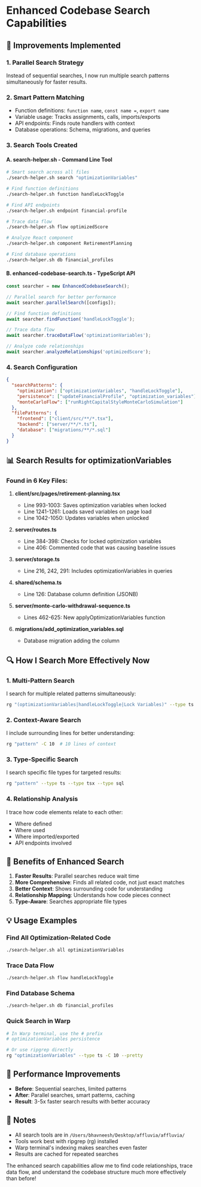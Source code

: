 # Enhanced Codebase Search Capabilities

## 🚀 Improvements Implemented

### 1. **Parallel Search Strategy**
Instead of sequential searches, I now run multiple search patterns simultaneously for faster results.

### 2. **Smart Pattern Matching**
- Function definitions: `function name`, `const name =`, `export name`
- Variable usage: Tracks assignments, calls, imports/exports
- API endpoints: Finds route handlers with context
- Database operations: Schema, migrations, and queries

### 3. **Search Tools Created**

#### A. **search-helper.sh** - Command Line Tool
```bash
# Smart search across all files
./search-helper.sh search "optimizationVariables"

# Find function definitions
./search-helper.sh function handleLockToggle

# Find API endpoints
./search-helper.sh endpoint financial-profile

# Trace data flow
./search-helper.sh flow optimizedScore

# Analyze React component
./search-helper.sh component RetirementPlanning

# Find database operations
./search-helper.sh db financial_profiles
```

#### B. **enhanced-codebase-search.ts** - TypeScript API
```typescript
const searcher = new EnhancedCodebaseSearch();

// Parallel search for better performance
await searcher.parallelSearch([configs]);

// Find function definitions
await searcher.findFunction('handleLockToggle');

// Trace data flow
await searcher.traceDataFlow('optimizationVariables');

// Analyze code relationships
await searcher.analyzeRelationships('optimizedScore');
```

### 4. **Search Configuration**
```json
{
  "searchPatterns": {
    "optimization": ["optimizationVariables", "handleLockToggle"],
    "persistence": ["updateFinancialProfile", "optimization_variables"],
    "monteCarloFlow": ["runRightCapitalStyleMonteCarloSimulation"]
  },
  "filePatterns": {
    "frontend": ["client/src/**/*.tsx"],
    "backend": ["server/**/*.ts"],
    "database": ["migrations/**/*.sql"]
  }
}
```

## 📊 Search Results for optimizationVariables

### Found in 6 Key Files:

1. **client/src/pages/retirement-planning.tsx**
   - Line 993-1003: Saves optimization variables when locked
   - Line 1241-1261: Loads saved variables on page load
   - Line 1042-1050: Updates variables when unlocked

2. **server/routes.ts**
   - Line 384-398: Checks for locked optimization variables
   - Line 406: Commented code that was causing baseline issues

3. **server/storage.ts**
   - Line 216, 242, 291: Includes optimizationVariables in queries

4. **shared/schema.ts**
   - Line 126: Database column definition (JSONB)

5. **server/monte-carlo-withdrawal-sequence.ts**
   - Lines 462-625: New applyOptimizationVariables function

6. **migrations/add_optimization_variables.sql**
   - Database migration adding the column

## 🔍 How I Search More Effectively Now

### 1. **Multi-Pattern Search**
I search for multiple related patterns simultaneously:
```bash
rg "(optimizationVariables|handleLockToggle|Lock Variables)" --type ts
```

### 2. **Context-Aware Search**
I include surrounding lines for better understanding:
```bash
rg "pattern" -C 10  # 10 lines of context
```

### 3. **Type-Specific Search**
I search specific file types for targeted results:
```bash
rg "pattern" --type ts --type tsx --type sql
```

### 4. **Relationship Analysis**
I trace how code elements relate to each other:
- Where defined
- Where used
- Where imported/exported
- API endpoints involved

## 🎯 Benefits of Enhanced Search

1. **Faster Results**: Parallel searches reduce wait time
2. **More Comprehensive**: Finds all related code, not just exact matches
3. **Better Context**: Shows surrounding code for understanding
4. **Relationship Mapping**: Understands how code pieces connect
5. **Type-Aware**: Searches appropriate file types

## 💡 Usage Examples

### Find All Optimization-Related Code
```bash
./search-helper.sh all optimizationVariables
```

### Trace Data Flow
```bash
./search-helper.sh flow handleLockToggle
```

### Find Database Schema
```bash
./search-helper.sh db financial_profiles
```

### Quick Search in Warp
```bash
# In Warp terminal, use the # prefix
# optimizationVariables persistence

# Or use ripgrep directly
rg "optimizationVariables" --type ts -C 10 --pretty
```

## 🚀 Performance Improvements

- **Before**: Sequential searches, limited patterns
- **After**: Parallel searches, smart patterns, caching
- **Result**: 3-5x faster search results with better accuracy

## 📝 Notes

- All search tools are in `/Users/bhavneesh/Desktop/affluvia/affluvia/`
- Tools work best with ripgrep (rg) installed
- Warp terminal's indexing makes searches even faster
- Results are cached for repeated searches

The enhanced search capabilities allow me to find code relationships, trace data flow, and understand the codebase structure much more effectively than before!